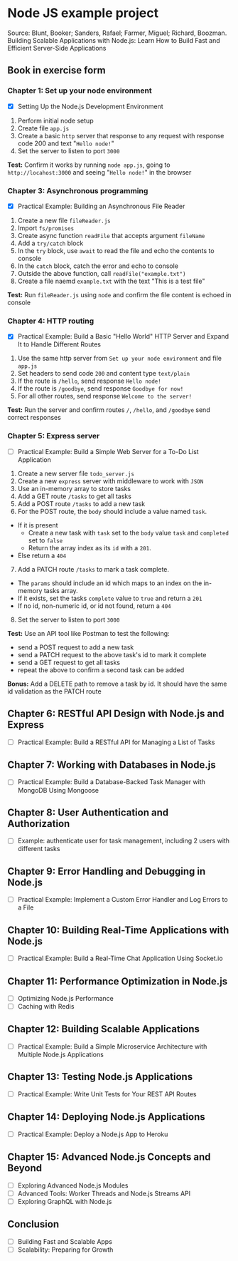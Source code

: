 # Node JS example project

Source: Blunt, Booker; Sanders, Rafael; Farmer, Miguel; Richard, Boozman. Building Scalable Applications with Node.js: Learn How to Build Fast and Efficient Server-Side Applications

## Book in exercise form
### Chapter 1: Set up your node environment
- [x] Setting Up the Node.js Development Environment
1. Perform initial node setup
2. Create file `app.js`
3. Create a basic `http` server that response to any request with response code 200 and text "`Hello node!`"
4. Set the server to listen to port `3000`

**Test:** Confirm it works by running `node app.js`, going to `http://locahost:3000` and seeing "`Hello node!`" in the browser

### Chapter 3: Asynchronous programming
- [x] Practical Example: Building an Asynchronous File Reader
1. Create a new file `fileReader.js`
2. Import `fs/promises`
3. Create async function `readFile` that accepts argument `fileName`
4. Add a `try/catch` block
5. In the `try` block, use `await` to read the file and echo the contents to console
6. In the `catch` block, catch the error and echo to console
7. Outside the above function, call `readFile("example.txt")`
8. Create a file naemd `example.txt` with the text "This is a test file"

**Test:** Run `fileReader.js` using `node` and confirm the file content is echoed in console

### Chapter 4: HTTP routing
- [x] Practical Example: Build a Basic "Hello World" HTTP Server and Expand It to Handle Different Routes
1. Use the same http server from `Set up your node environment` and file `app.js`
2. Set headers to send code `200` and content type `text/plain`
3. If the route is `/hello`, send response `Hello node!`
4. If the route is `/goodbye`, send response `Goodbye for now!`
5. For all other routes, send response `Welcome to the server!`

**Test:** Run the server and confirm routes `/`, `/hello`, and `/goodbye` send correct responses

### Chapter 5: Express server
- [ ] Practical Example: Build a Simple Web Server for a To-Do List Application
1. Create a new server file `todo_server.js`
2. Create a new `express` server with middleware to work with `JSON`
3. Use an in-memory array to store tasks
4. Add a GET route `/tasks` to get all tasks
5. Add a POST route `/tasks` to add a new task
6. For the POST route, the `body` should include a value named `task`. 
  - If it is present
    - Create a new task with `task` set to the `body` value `task` and `completed` set to `false`
    - Return the array index as its `id` with a `201`.
  - Else return a `404`
7. Add a PATCH route `/tasks` to mark a task complete. 
  - The `params` should include an id which maps to an index on the in-memory tasks array. 
  - If it exists, set the tasks `complete` value to `true` and return a `201`
  - If no id, non-numeric id, or id not found, return a `404`
8. Set the server to listen to port `3000`

**Test:** Use an API tool like Postman to test the following:
  - send a POST request to add a new task
  - send a PATCH request to the above task's id to mark it complete
  - send a GET request to get all tasks
  - repeat the above to confirm a second task can be added

**Bonus:** Add a DELETE path to remove a task by id. It should have the same id validation as the PATCH route


## Chapter 6: RESTful API Design with Node.js and Express
- [ ] Practical Example: Build a RESTful API for Managing a List of Tasks

## Chapter 7: Working with Databases in Node.js
- [ ] Practical Example: Build a Database-Backed Task Manager with MongoDB Using Mongoose

## Chapter 8: User Authentication and Authorization
- [ ] Example: authenticate user for task management, including 2 users with different tasks

## Chapter 9: Error Handling and Debugging in Node.js
- [ ] Practical Example: Implement a Custom Error Handler and Log Errors to a File

## Chapter 10: Building Real-Time Applications with Node.js
- [ ] Practical Example: Build a Real-Time Chat Application Using Socket.io

## Chapter 11: Performance Optimization in Node.js
- [ ] Optimizing Node.js Performance
- [ ] Caching with Redis

## Chapter 12: Building Scalable Applications
- [ ] Practical Example: Build a Simple Microservice Architecture with Multiple Node.js Applications

## Chapter 13: Testing Node.js Applications
- [ ] Practical Example: Write Unit Tests for Your REST API Routes

## Chapter 14: Deploying Node.js Applications
- [ ] Practical Example: Deploy a Node.js App to Heroku

## Chapter 15: Advanced Node.js Concepts and Beyond
- [ ] Exploring Advanced Node.js Modules
- [ ] Advanced Tools: Worker Threads and Node.js Streams API
- [ ] Exploring GraphQL with Node.js

## Conclusion
- [ ] Building Fast and Scalable Apps
- [ ] Scalability: Preparing for Growth
